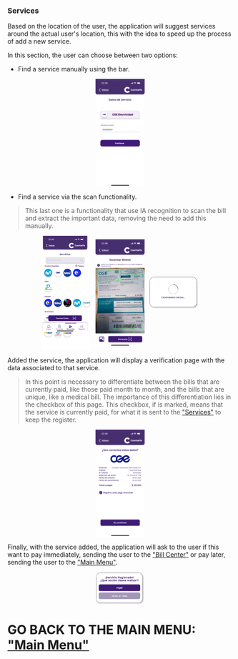 ### Services

Based on the location of the user, the application will suggest services around the actual user's location, this with the idea to speed up the process of add a new service.

In this section, the user can choose between two options:

* Find a service manually using the bar.

<div style="display: flex; gap: 10px; justify-content: center; align-items: center; flex-wrap: wrap;">
   <img src="../Images/CuentasYA-29.png" alt="Wireframe 1" style="width: 22%; height: auto;">
</div>

* Find a service via the scan functionality.
> This last one is a functionality that use IA recognition to scan the bill and extract the important data, removing the need to add this manually.

<div style="display: flex; gap: 10px; justify-content: center; align-items: center; flex-wrap: wrap;">
  <img src="../Images/CuentasYA-23.png" alt="Wireframe 1" style="width: 22%; height: auto;">
  <img src="../Images/CuentasYA-24.png" alt="Wireframe 1" style="width: 22%; height: auto;">
  <img src="../Images/CuentasYA-25.png" alt="Wireframe 1" style="width: 22%; height: auto;">
</div>

Added the service, the application will display a verification page with the data associated to that service. 
> In this point is necessary to differentiate between the bills that are currently paid, like those paid month to month, and the bills that are unique, like a medical bill.
> The importance of this differentiation lies in the checkbox of this page. This checkbox, if is marked, means that the service is currently paid, for what it is sent to the ["Services"](../Explanation-EN/06.Services.md) to keep the register.

<div style="display: flex; gap: 10px; justify-content: center; align-items: center; flex-wrap: wrap;">
   <img src="../Images/CuentasYA-26.png" alt="Wireframe 1" style="width: 22%; height: auto;">
</div>

Finally, with the service added, the application will ask to the user if this want to pay immediately, sending the user to the ["Bill Center"](../Explanation-EN/08.Bill-Center.md) or pay later, sending the user to the ["Main Menu"](../Explanation-EN/02.Menu.md). 

<div style="display: flex; gap: 10px; justify-content: center; align-items: center; flex-wrap: wrap;">
   <img src="../Images/CuentasYA-31.png" alt="Wireframe 1" style="width: 22%; height: auto;">
</div>

# GO BACK TO THE MAIN MENU: ["Main Menu"](../Explanation-EN/02.Menu.md)

